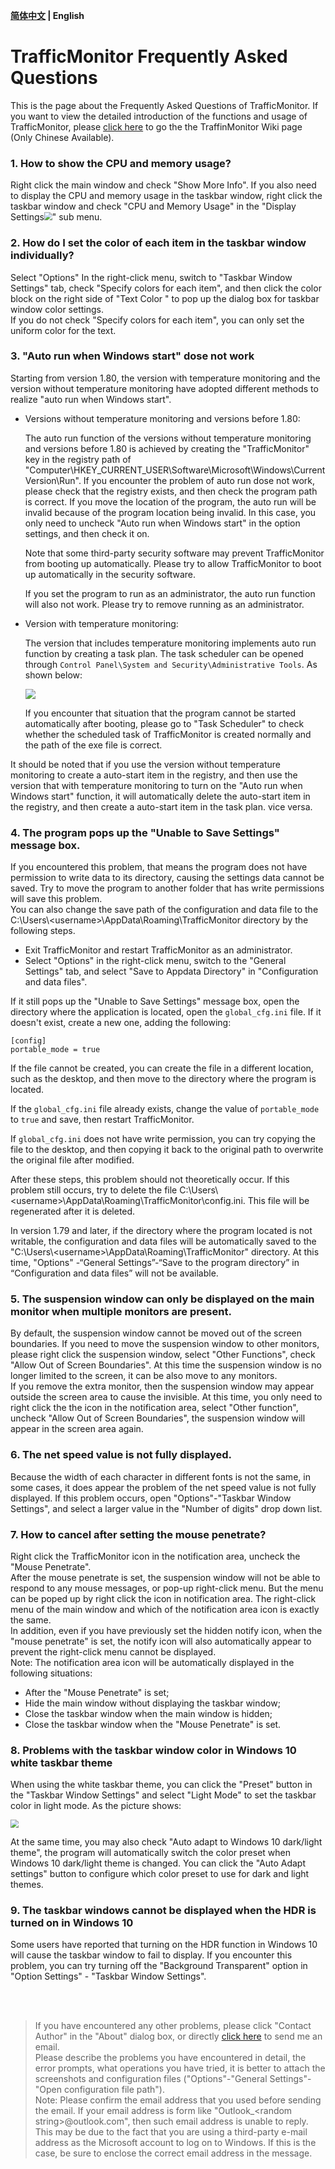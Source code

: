 **[简体中文](./Help.md) | English**<br>
# TrafficMonitor Frequently Asked Questions
This is the page about the Frequently Asked Questions of TrafficMonitor. If you want to view the detailed introduction of the functions and usage of TrafficMonitor, please [click here](https://github.com/zhongyang219/TrafficMonitor/wiki) to go the the TraffinMonitor Wiki page (Only Chinese Available).

### 1. How to show the CPU and memory usage?

Right click the main window and check "Show More Info". If you also need to display the CPU and memory usage in the taskbar window, right click the taskbar window and check "CPU and Memory Usage" in the "Display Settings<img src="./Screenshots/images/item.png" style="zoom: 80%;" />" sub menu.
### 2. How do I set the color of each item in the taskbar window individually?
Select "Options" In the right-click menu, switch to "Taskbar Window Settings" tab, check "Specify colors for each item", and then click the color block on the right side of "Text Color " to pop up the dialog box for taskbar window color settings. <br>
If you do not check "Specify colors for each item", you can only set the uniform color for the text.
### 3. "Auto run when Windows start" dose not work
Starting from version 1.80, the version with temperature monitoring and the version without temperature monitoring have adopted different methods to realize "auto run when Windows start".

* Versions without temperature monitoring and versions before 1.80:

  The auto run function of the versions without temperature monitoring and versions before 1.80 is achieved by creating the "TrafficMonitor" key in the registry path of "Computer\HKEY_CURRENT_USER\Software\Microsoft\Windows\CurrentVersion\Run".
  If you encounter the problem of auto run dose not work, please check that the registry exists, and then check the program path is correct. If you move the location of the program, the auto run will be invalid because of the program location being invalid. In this case, you only need to uncheck "Auto run when Windows start" in the option settings, and then check it on.<br>

  Note that some third-party security software may prevent TrafficMonitor from booting up automatically. Please try to allow TrafficMonitor to boot up automatically in the security software.

  If you set the program to run as an administrator, the auto run function will also not work. Please try to remove running as an administrator.<br>

* Version with temperature monitoring:

  The version that includes temperature monitoring implements auto run function by creating a task plan. The task scheduler can be opened through `Control Panel\System and Security\Administrative Tools`.  As shown below:

  <img src="./Screenshots/images/image3.jpg"/>

  If you encounter that situation that the program cannot be started automatically after booting, please go to "Task Scheduler" to check whether the scheduled task of TrafficMonitor is created normally and the path of the exe file is correct.

It should be noted that if you use the version without temperature monitoring to create a auto-start item in the registry, and then use the version that with temperature monitoring to turn on the "Auto run when Windows start" function, it will automatically delete the auto-start item in the registry, and then create a auto-start item in the task plan. vice versa.

### 4. The program pops up the "Unable to Save Settings" message box.
If you encountered this problem, that means the program does not have permission to write data to its directory, causing the settings data cannot be saved. Try to move the program to another folder that has write permissions will save this problem. <br>
You can also change the save path of the configuration and data file to the C:\Users\\<username\>\AppData\Roaming\TrafficMonitor directory by the following steps. <br>
* Exit TrafficMonitor and restart TrafficMonitor as an administrator.
* Select "Options" in the right-click menu, switch to the "General Settings" tab, and select "Save to Appdata Directory" in "Configuration and data files".

If it still pops up the "Unable to Save Settings" message box, open the directory where the application is located, open the `global_cfg.ini` file. If it doesn't exist, create a new one, adding the following:

```
[config]
portable_mode = true
```

If the file cannot be created, you can create the file in a different location, such as the desktop, and then move to the directory where the program is located.

If the `global_cfg.ini` file already exists, change the value of `portable_mode` to `true` and save, then restart TrafficMonitor.

If `global_cfg.ini` does not have write permission, you can try copying the file to the desktop, and then copying it back to the original path to overwrite the original file after modified.

After these steps, this problem should not theoretically occur. If this problem still occurs, try to delete the file C:\Users\\<username\>\AppData\Roaming\TrafficMonitor\config.ini. This file will be regenerated after it is deleted. 

In version 1.79 and later, if the directory where the program located is not writable, the configuration and data files will be automatically saved to the "C:\Users\\<username\>\AppData\Roaming\TrafficMonitor" directory. At this time, "Options" -“General Settings”-“Save to the program directory” in “Configuration and data files” will not be available.

### 5. The suspension window can only be displayed on the main monitor when multiple monitors are present.
By default, the suspension window cannot be moved out of the screen boundaries. If you need to move the suspension window to other monitors, please right click the suspension window, select "Other Functions", check "Allow Out of Screen Boundaries". At this time the suspension window is no longer limited to the screen, it can be also move to any monitors. <br>
If you remove the extra monitor, then the suspension window may appear outside the screen area to cause the invisible. At this time, you only need to right click the the icon in the notification area, select "Other function", uncheck "Allow Out of Screen Boundaries", the suspension window will appear in the screen area again.
### 6. The net speed value is not fully displayed.
Because the width of each character in different fonts is not the same, in some cases, it does appear the problem of the net speed value is not fully displayed. If this problem occurs, open "Options"-"Taskbar Window Settings", and select a larger value in the "Number of digits" drop down list.
### 7. How to cancel after setting the mouse penetrate?
Right click the TrafficMonitor icon in the notification area, uncheck the "Mouse Penetrate".<br>
After the mouse penetrate is set, the suspension window will not be able to respond to any mouse messages, or pop-up right-click menu. But the menu can be poped up by right click the icon in notification area. The right-click menu of the main window and which of the notification area icon is exactly the same.<br>
In addition, even if you have previously set the hidden notify icon, when the "mouse penetrate" is set, the notify icon will also automatically appear to prevent the right-click menu cannot be displayed. <br>
Note: The notification area icon will be automatically displayed in the following situations: <br>
* After the "Mouse Penetrate" is set;
* Hide the main window without displaying the taskbar window;
* Close the taskbar window when the main window is hidden;
* Close the taskbar window when the "Mouse Penetrate" is set.
### 8. Problems with the taskbar window color in Windows 10 white taskbar theme
When using the white taskbar theme, you can click the "Preset" button in the "Taskbar Window Settings" and select "Light Mode" to set the taskbar color in light mode. As the picture shows:

<img src="./Screenshots/images/image2.jpg" style="zoom:80%;" />

At the same time, you may also check "Auto adapt to Windows 10 dark/light theme", the program will automatically switch the color preset when Windows 10 dark/light theme is changed. You can click the "Auto Adapt settings" button to configure which color preset to use for dark and light themes.

### 9. The taskbar windows cannot be displayed when the HDR is turned on in Windows 10

Some users have reported that turning on the HDR function in Windows 10 will cause the taskbar window to fail to display. If you encounter this problem, you can try turning off the "Background Transparent" option in "Option Settings" - "Taskbar Window Settings".

<br><br>

>If you have encountered any other problems, please click "Contact Author" in the "About" dialog box, or directly [click here](mailto:zhongyang219@hotmail.com) to send me an email.<br>
Please describe the problems you have encountered in detail, the error prompts, what operations you have tried, it is better to attach the screenshots and configuration files ("Options"-"General Settings"-"Open configuration file path"). <br>
Note: Please confirm the email address that you used before sending the email. If your email address is form like "Outlook_\<random string\>@outlook.com", then such email address is unable to reply.
This may be due to the fact that you are using a third-party e-mail address as the Microsoft account to log on to Windows. If this is the case, be sure to enclose the correct email address in the message.
